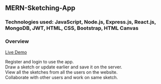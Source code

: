 ## MERN-Sketching-App

### Technologies used: JavaScript, Node.js, Express.js, React.js, MongoDB, JWT, HTML, CSS, Bootstrap, HTML Canvas

### Overview

[Live Demo](https://www.loom.com/share/3d7dd98973144130b69359c4fabd189a)

Register and login to use the app.<br/>
Draw a sketch or update earlier and save it on the server.<br/>
View all the sketches from all the users on the website.<br/>
Collaborate with other users and work on same sketch.<br/>
